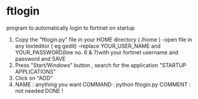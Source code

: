 # ftlogin
program to automatically login to fortinet on startup
1) Copy the "ftlogin.py" file in your HOME directory ( /home )
   -open file in any texteditor ( eg gedit)
   -replace YOUR_USER_NAME and YOUR_PASSWORD(line no. 6 & 7)with your fortinet username and password and SAVE
2) Press "Start/Windows" button , search for the application "STARTUP APPLICATIONS"
3) Click on "ADD"
4) NAME : anything you want
   COMMAND : python ftlogin.py
   COMMENT : not needed
DONE !
